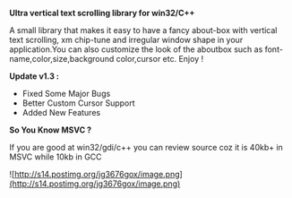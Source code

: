 **Ultra vertical text scrolling library for win32/C++**

A small library that makes it easy to have a fancy about-box with vertical text scrolling, xm chip-tune and irregular window shape in your application.You can also customize the look of the aboutbox such as font-name,color,size,background color,cursor etc. Enjoy !

**Update v1.3 :**

  * Fixed Some Major Bugs
  * Better Custom Cursor Support
  * Added New Features

**So You Know MSVC ?**

If you are good at win32/gdi/c++ you can review source coz it is 40kb+ in MSVC while 10kb in GCC

![http://s14.postimg.org/jg3676gox/image.png](http://s14.postimg.org/jg3676gox/image.png)
